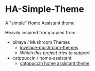 # HA-Simple-Theme
A "simple" Home Assistant theme

Heavily inspired from/copied from:
- piitaya / Mushroom Themes 
  - [lovelace-mushroom-themes](https://github.com/piitaya/lovelace-mushroom-themes)
  - *Which this project tries to support*
- catppuccin / home-assistant
   - [catppuccin home assistant theme](https://github.com/catppuccin/home-assistant)

